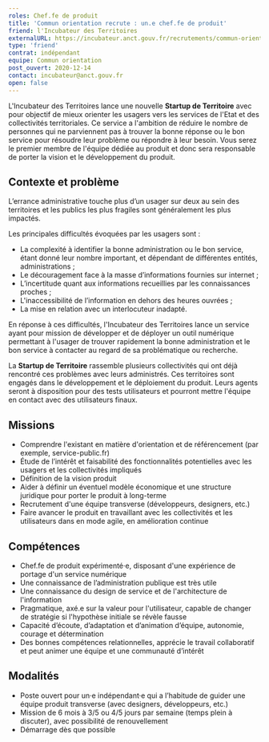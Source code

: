 ```yaml
---
roles: Chef.fe de produit 
title: 'Commun orientation recrute : un.e chef.fe de produit'
friend: l'Incubateur des Territoires
externalURL: https://incubateur.anct.gouv.fr/recrutements/commun-orientation-chef-fe-de-produit/
type: 'friend'
contrat: indépendant
equipe: Commun orientation
post_ouvert: 2020-12-14
contact: incubateur@anct.gouv.fr
open: false
---
```


L'Incubateur des Territoires lance une nouvelle **Startup de Territoire** avec pour objectif de mieux orienter les usagers vers les services de l'Etat et des collectivités territoriales. Ce service a l'ambition de réduire le nombre de personnes qui ne parviennent pas à trouver la bonne réponse ou le bon service pour résoudre leur problème ou répondre à leur besoin. Vous serez le premier membre de l'équipe dédiée au produit et donc sera responsable de porter la vision et le développement du produit.

## Contexte et problème

L’errance administrative touche plus d’un usager sur deux au sein des territoires et les publics les plus fragiles sont généralement les plus impactés.

Les principales difficultés évoquées par les usagers sont :

- La complexité à identifier la bonne administration ou le bon service, étant donné leur nombre important, et dépendant de différentes entités, administrations ;
- Le découragement face à la masse d’informations fournies sur internet ;
- L’incertitude quant aux informations recueillies par les connaissances proches ;
- L'inaccessibilité de l’information en dehors des heures ouvrées ;
- La mise en relation avec un interlocuteur inadapté.

En réponse à ces difficultés, l'Incubateur des Territoires lance un service ayant pour mission de développer et de déployer un outil numérique permettant à l'usager de trouver rapidement la bonne administration et le bon service à contacter au regard de sa problématique ou recherche.

La **Startup de Territoire** rassemble plusieurs collectivités qui ont déjà rencontré ces problèmes avec leurs administrés. Ces territoires sont engagés dans le développement et le déploiement du produit. Leurs agents seront à disposition pour des tests utilisateurs et pourront mettre l'équipe en contact avec des utilisateurs finaux.

## Missions

- Comprendre l'existant en matière d'orientation et de référencement (par exemple, service-public.fr)
- Étude de l’intérêt et faisabilité des fonctionnalités potentielles avec les usagers et les collectivités impliqués
- Définition de la vision produit
- Aider à définir un éventuel modèle économique et une structure juridique pour porter le produit à long-terme
- Recrutement d'une équipe transverse (développeurs, designers, etc.)
- Faire avancer le produit en travaillant avec les collectivités et les utilisateurs dans en mode agile, en amélioration continue

## Compétences

- Chef.fe de produit expérimenté·e, disposant d'une expérience de portage d'un service numérique
- Une connaissance de l’administration publique est très utile
- Une connaissance du design de service et de l'architecture de l'information
- Pragmatique, axé.e sur la valeur pour l'utilisateur, capable de changer de stratégie si l'hypothèse initiale se révèle fausse
- Capacité d’écoute, d’adaptation et d’animation d’équipe, autonomie, courage et détermination
- Des bonnes compétences relationnelles, apprécie le travail collaboratif et peut animer une équipe et une communauté d’intérêt

## Modalités

- Poste ouvert pour un·e indépendant·e qui a l’habitude de guider une équipe produit transverse (avec designers, développeurs, etc.)
- Mission de 6 mois à 3/5 ou 4/5 jours par semaine (temps plein à discuter), avec possibilité de renouvellement
- Démarrage dès que possible
